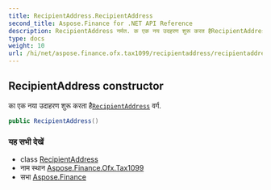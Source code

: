 ```yaml
---
title: RecipientAddress.RecipientAddress
second_title: Aspose.Finance for .NET API Reference
description: RecipientAddress नर्मत. क एक नय उदहरण शुरू करत हैRecipientAddress वर्ग.
type: docs
weight: 10
url: /hi/net/aspose.finance.ofx.tax1099/recipientaddress/recipientaddress/
---
```

## RecipientAddress constructor

का एक नया उदाहरण शुरू करता है[`RecipientAddress`](../) वर्ग.

```csharp
public RecipientAddress()
```

### यह सभी देखें

* class [RecipientAddress](../)
* नाम स्थान [Aspose.Finance.Ofx.Tax1099](../../recipientaddress/)
* सभा [Aspose.Finance](../../../)


